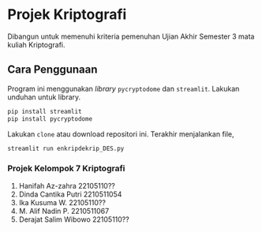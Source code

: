# Projek Kriptografi

Dibangun untuk memenuhi kriteria pemenuhan Ujian Akhir Semester 3 mata kuliah Kriptografi.

## Cara Penggunaan

Program ini menggunakan _library_ `pycryptodome` dan `streamlit`. Lakukan unduhan untuk library.

```bash
pip install streamlit
pip install pycryptodome
```

Lakukan `clone` atau download repositori ini.
Terakhir menjalankan file, 

```bash
streamlit run enkripdekrip_DES.py
```
### Projek Kelompok 7 Kriptografi
1. Hanifah Az-zahra      22105110??
2. Dinda Cantika Putri   2210511054
3. Ika Kusuma W.         22105110??
4. M. Alif Nadin P.      2210511067
5. Derajat Salim Wibowo  22105110??
